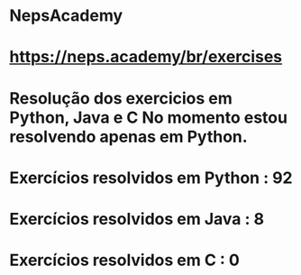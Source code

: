 # NepsAcademy
# https://neps.academy/br/exercises 
# Resolução dos exercicios em Python, Java e C No momento estou resolvendo apenas em Python.
# Exercícios resolvidos em Python : 92
# Exercícios resolvidos em Java : 8
# Exercícios resolvidos em C : 0
